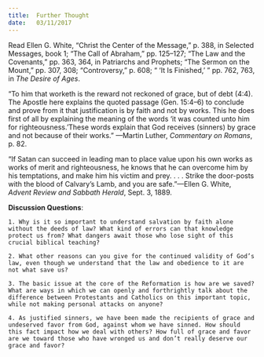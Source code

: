 ```yaml
---
title:  Further Thought
date:   03/11/2017
---
```


Read Ellen G. White, “Christ the Center of the Message,” p. 388, in Selected Messages, book 1; “The Call of Abraham,” pp. 125–127; “The Law and the Covenants,” pp. 363, 364, in Patriarchs and Prophets; “The Sermon on the Mount,” pp. 307, 308; “Controversy,” p. 608; “ ‘It Is Finished,’ ” pp. 762, 763, in *The Desire of Ages*.

“To him that worketh is the reward not reckoned of grace, but of debt (4:4). The Apostle here explains the quoted passage (Gen. 15:4–6) to conclude and prove from it that justification is by faith and not by works. This he does first of all by explaining the meaning of the words ‘it was counted unto him for righteousness.’These words explain that God receives (sinners) by grace and not because of their works.” —Martin Luther, *Commentary on Romans*, p. 82.

“If Satan can succeed in leading man to place value upon his own works as works of merit and righteousness, he knows that he can overcome him by his temptations, and make him his victim and prey. . . . Strike the door-posts with the blood of Calvary’s Lamb, and you are safe.”—Ellen G. White, *Advent Review and Sabbath Herald*, Sept. 3, 1889.

**Discussion Questions**:

`1. Why is it so important to understand salvation by faith alone without the deeds of law? What kind of errors can that knowledge protect us from? What dangers await those who lose sight of this crucial biblical teaching?`

`2. What other reasons can you give for the continued validity of God’s law, even though we understand that the law and obedience to it are not what save us?`

`3. The basic issue at the core of the Reformation is how are we saved? What are ways in which we can openly and forthrightly talk about the difference between Protestants and Catholics on this important topic, while not making personal attacks on anyone?`

`4. As justified sinners, we have been made the recipients of grace and undeserved favor from God, against whom we have sinned. How should this fact impact how we deal with others? How full of grace and favor are we toward those who have wronged us and don’t really deserve our grace and favor?`
